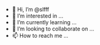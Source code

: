 - 👋 Hi, I’m @slfff
- 👀 I’m interested in ...
- 🌱 I’m currently learning ...
- 💞️ I’m looking to collaborate on ...
- 📫 How to reach me ...

<!---
slfff/slfff is a ✨ special ✨ repository because its `README.md` (this file) appears on your GitHub profile.
You can click the Preview link to take a look at your changes.
--->
